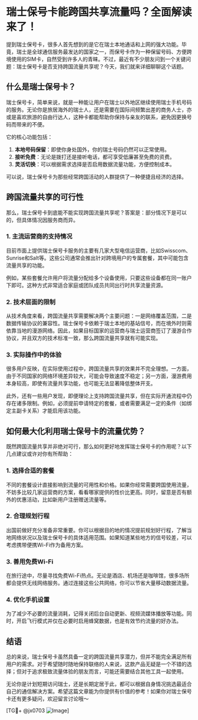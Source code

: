 # 瑞士保号卡能跨国共享流量吗？全面解读来了！

提到瑞士保号卡，很多人首先想到的是它在瑞士本地通话和上网的强大功能。毕竟，瑞士是全球通信服务最发达的国家之一，而保号卡作为一种保留号码、方便跨境使用的SIM卡，自然受到许多人的青睐。不过，最近有不少朋友问到一个关键问题：瑞士保号卡是否支持跨国流量共享呢？今天，我们就来详细聊聊这个话题。

## 什么是瑞士保号卡？

瑞士保号卡，简单来说，就是一种能让用户在瑞士以外地区继续使用瑞士手机号码的服务。无论你是旅居海外的瑞士人，还是需要在国际间频繁出差的商务人士，亦或是喜欢旅游的自由行达人，这种卡都能帮助你保持与亲友的联系，避免因更换号码而带来的不便。

它的核心功能包括：

1. **本地号码保留**：即使你身处国外，你的瑞士号码仍然可以正常使用。
2. **接听免费**：无论是拨打还是接听电话，都可享受低廉甚至免费的资费。
3. **灵活切换**：可以根据需求选择是否启用数据流量功能，方便控制成本。

可以说，瑞士保号卡为那些经常跨国活动的人群提供了一种便捷且经济的选择。

## 跨国流量共享的可行性

那么，瑞士保号卡到底能不能实现跨国流量共享呢？答案是：部分情况下是可以的，但具体情况因服务商而异。

### 1. **主流运营商的支持情况**

目前市面上提供瑞士保号卡服务的主要有几家大型电信运营商，比如Swisscom、Sunrise和Salt等。这些公司通常会推出针对跨境用户的专属套餐，其中可能包含流量共享的功能。

例如，某些套餐允许用户将流量分配给多个设备使用，只要这些设备都在同一账户下即可。这种方式非常适合家庭或团队成员共同出行时共享流量资源。

### 2. **技术层面的限制**

从技术角度来看，跨国流量共享需要解决两个主要问题：一是网络覆盖范围，二是数据传输协议的兼容性。瑞士保号卡依赖于瑞士本地的基站信号，而在境外时则需依靠当地的漫游网络。因此，如果目标国家的运营商与瑞士运营商签订了漫游合作协议，并且双方的技术标准一致，那么跨国流量共享就有可能实现。

### 3. **实际操作中的体验**

很多用户反映，在实际使用过程中，跨国流量共享的效果并不完全理想。一方面，由于不同国家的网络环境差异较大，可能会导致速度不稳定；另一方面，漫游费用本身较高，即使有流量共享功能，也可能无法显著降低整体开支。

此外，还有一些用户发现，即便理论上支持跨国流量共享，但在实际开通流程中仍存在诸多限制。例如，必须提前申请特定的套餐，或者需要满足一定的条件（如绑定主副卡关系）才能启用该功能。

## 如何最大化利用瑞士保号卡的流量优势？

既然跨国流量共享并非绝对可行，那么如何更好地发挥瑞士保号卡的作用呢？以下几点建议或许对你有所帮助：

### 1. **选择合适的套餐**

不同的套餐设计直接影响到流量的可用性和价格。如果你经常需要跨国使用流量，不妨多比较几家运营商的方案，看看哪家提供的性价比更高。同时，留意是否有额外的优惠活动，比如新用户注册赠送流量等。

### 2. **合理规划行程**

出国前做好充分准备非常重要。你可以根据目的地的情况提前规划好行程，了解当地网络状况以及瑞士保号卡的具体适用范围。如果知道某些地方的信号较差，可以考虑携带便携Wi-Fi作为备用方案。

### 3. **善用免费Wi-Fi**

在旅行途中，尽量寻找免费Wi-Fi热点。无论是酒店、机场还是咖啡馆，很多场所都会提供无线网络服务。通过连接这些公共网络，你可以节省大量移动数据流量。

### 4. **优化手机设置**

为了减少不必要的流量消耗，记得关闭后台自动更新、视频流媒体播放等功能。同时，开启飞行模式并仅在必要时启用蜂窝数据，也是有效节约流量的好办法。

## 结语

总的来说，瑞士保号卡虽然具备一定的跨国流量共享潜力，但并不能完全满足所有用户的需求。对于希望随时随地保持联络的人来说，这款产品无疑是一个不错的选择；但对于追求极致流量体验的朋友而言，可能还需要结合其他工具一起使用。

无论你是计划短期访问瑞士，还是长期定居于此，都可以根据自身情况挑选最适合自己的通信解决方案。希望这篇文章能为你提供有价值的参考！如果你对瑞士保号卡还有更多疑问，欢迎留言讨论哦～

[TG💪+ @jx0703 ![Image](https://github.com/user-attachments/assets/dbca1d08-cadb-493c-b0ec-ad6f7a83f270)]